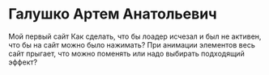 # Галушко Артем Анатольевич
Мой первый сайт
Как сделать, что бы лоадер исчезал и был не активен, что бы на сайт можно было нажимать?
При анимации элементов весь сайт прыгает, что можно поменять или надо выбирать подходящий эффект?
